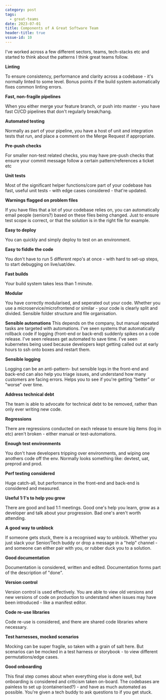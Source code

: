 ```yaml
---
category: post
tags:
  - great-teams
date: 2023-07-01
title: Components of A Great Software Team
header-title: true
vssue-id: 10
---
```


I've worked across a few different sectors, teams, tech-stacks etc and started to think about the patterns I think great teams follow.
 
**Linting**
 
To ensure consistency, performance and clarity across a codebase - it's normally linted to some level. Bonus points if the build system automatically fixes common linting errors.
 
**Fast, non-fragile pipelines**
 
When you either merge your feature branch, or push into master - you have fast CI/CD pipelines that don't regularly break/hang.
 
**Automated testing**
 
Normally as part of your pipeline, you have a host of unit and integration tests that run, and place a comment on the Merge Request if appropriate.
 
**Pre-push checks**
 
For smaller non-test related checks, you may have pre-push checks that ensure your commit message follow a certain pattern/references a ticket etc
 
**Unit tests**
 
Most of the significant helper functions/core part of your codebase has fast, useful unit tests - with edge cases considered - that're updated.
 
**Warnings flagged on problem files**
 
If you have files that a lot of your codebase relies on, you can automatically email people (seniors?) based on these files being changed. Just to ensure test scope is correct, or that the solution is in the right file for example.
 
**Easy to deploy**
 
You can quickly and simply deploy to test on an environment.
 
**Easy to fiddle the code**
 
You don't have to run 5 different repo's at once - with hard to set-up steps, to start debugging on live/uat/dev.
 
**Fast builds**
 
Your build system takes less than 1 minute.
 
**Modular**
 
You have correctly modularised, and seperated out your code. Whether you use a microservice/microfrontend or similar - your code is clearly split and divided. Sensible folder structure and file organisation.
 
**Sensible automations**
This depends on the company, but manual repeated tasks are targeted with automations. I've seen systems that automatically rollback code if logging (front-end or back-end) suddenly spikes on a code release. I've seen releases get automated to save time. I've seen kubernetes being used because developers kept getting called out at early hours to ssh onto boxes and restart them.
 
**Sensible logging**
 
Logging can be an anti-pattern- but sensible logs in the front-end and back-end can also help you triage issues, and understand how many customers are facing errors. Helps you to see if you're getting "better" or "worse" over time.
 
**Address technical debt**
 
The team is able to advocate for technical debt to be removed, rather than only ever writing new code.
 
**Regressions**
 
There are regressions conducted on each release to ensure big items (log in etc) aren't broken - either manual or test-automations.
 
**Enough test environments**
 
You don't have developers tripping over environments, and wiping one anothers code off the env. Normally looks something like: devtest, uat, preprod and prod.
 
**Perf testing considered**
 
Huge catch-all, but performance in the front-end and back-end is considered and measured.
 
**Useful 1:1's to help you grow**
 
There are good and bad 1:1 meetings. Good one's help you learn, grow as a developer and talk about your progression. Bad one's aren't worth attending.
 
**A good way to unblock**
 
If someone gets stuck, there is a recognised way to unblock. Whether you just slack your Senior/Tech buddy or drop a message in a "help" channel - and someone can either pair with you, or rubber duck you to a solution.
 
**Good documentation**
 
Documentation is considered, written and edited. Documentation forms part of the description of "done".
 
**Version control**
 
Version control is used effectively. You are able to view old versions and new versions of code on production to understand when issues may have been introduced - like a manifest editor.
 
**Code re-use libraries**
 
Code re-use is considered, and there are shared code libraries where necessary.
 
**Test harnesses, mocked scenarios**
 
Mocking can be super fragile, so taken with a grain of salt here. But scenarios can be mocked in a test harness or storybook - to view different permutations/edge cases.
 
**Good onboarding**
 
This final step comes about when everything else is done well, but onboarding is considered and criticism taken on-board. The codebases are painless to set up (containerised?) - and have as much automated as possible. You're given a tech buddy to ask questions to if you get stuck.
